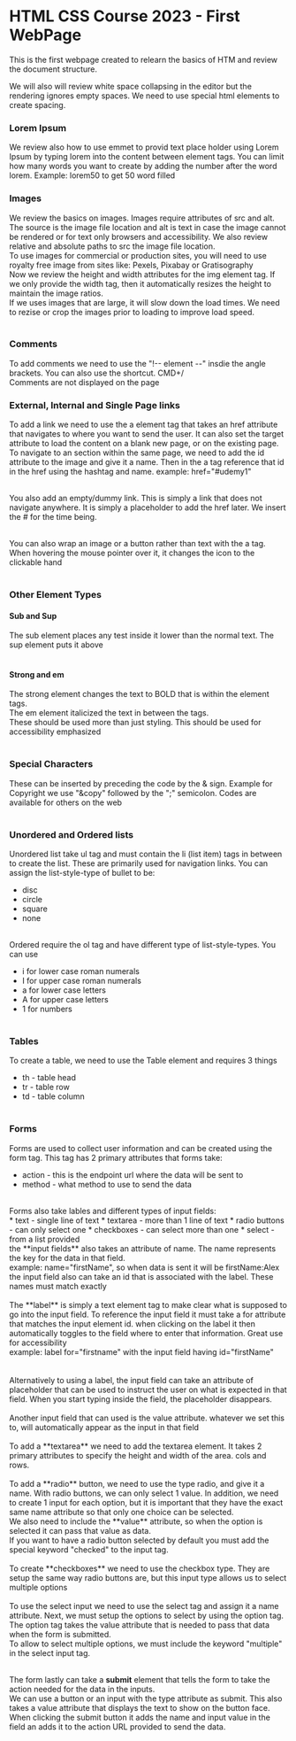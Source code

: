 # HTML CSS Course 2023 - First WebPage

This is the first webpage created to relearn the basics of HTM and review the document structure.<br/>

We will also will review white space collapsing in the editor but the rendering ignores empty spaces. We need to use special html elements to create spacing.<br>

### Lorem Ipsum
We review also how to use emmet to provid text place holder using Lorem Ipsum by typing lorem into the content between element tags. You can limit how many words you want to create by adding the number after the word lorem. Example: lorem50 to get 50 word filled <br/>

### Images
We review the basics on images. Images require attributes of src and alt. The source is the image file location and alt is text in case the image cannot be rendered or for text only browsers and accessibility. We also review relative and absolute paths to src the image file location.<br/>
To use images for commercial or production sites, you will need to use royalty free image from sites like: Pexels, Pixabay or Gratisography <br/>
Now we review the height and width attributes for the img element tag. If we only provide the width tag, then it automatically resizes the height to maintain the image ratios. <br/>
If we uses images that are large, it will slow down the load times. We need to rezise or crop the images prior to loading to improve load speed. <br/>
<br/>
### Comments
To add comments we need to use the "!-- element --" insdie the angle brackets. You can also use the shortcut. CMD+/
<br/>Comments are not displayed on the page<br/>

### External, Internal and Single Page links
To add a link we need to use the a element tag that takes an href attribute that navigates to where you want to send the user. It can also set the target attribute to load the content on a blank new page, or on the existing page.<br/>
To navigate to an section within the same page, we need to add the id attribute to the image and give it a name. Then in the a tag reference that id in the href using the hashtag and name. example: href="#udemy1"<br/><br/>

You also add an empty/dummy link. This is simply a link that does not navigate anywhere. It is simply a placeholder to add the href later. We insert the # for the time being. <br/><br/>

You can also wrap an image or a button rather than text with the a tag. When hovering the mouse pointer over it, it changes the icon to the clickable hand
<br/><br/>

### Other Element Types

#### Sub and Sup
The sub element places any test inside it lower than the normal text. The sup element puts it above
<br/><br/>

#### Strong and em
The strong element changes the text to BOLD that is within the element tags. 
<br> The em element italicized the text in between the tags.
<br/>
These should be used more than just styling. This should be used for accessibility emphasized
<br/>
<br/>
### Special Characters
These can be inserted by preceding the code by the & sign. Example for Copyright we use "&copy" followed by the ";" semicolon. Codes are available for others on the web
<br/>
<br/>
### Unordered and Ordered lists
Unordered list take ul tag and must contain the li (list item) tags in between to create the list. These are primarily used for navigation links. You can assign the list-style-type of bullet to be:
* disc
* circle
* square
* none

<br/>
Ordered require the ol tag and have different type of list-style-types. You can use

* i for lower case roman numerals
* I for upper case roman numerals
* a for lower case letters
* A for upper case letters
* 1 for numbers
<br/><br/>

### Tables
To create a table, we need to use the Table element and requires 3 things
* th - table head
* tr - table row
* td - table column
<br/><br/>

### Forms
Forms are used to collect user information and can be created using the form tag. This tag has 2 primary attributes that forms take:
<br/>
* action - this is the endpoint url where the data will be sent to
* method - what method to use to send the data
<br/>
Forms also take lables and different types of input fields:
<br/>
* text - single line of text
* textarea - more than 1 line of text
* radio buttons - can only select one
* checkboxes - can select more than one
* select - from a list provided

<br/>
the **input fields** also takes an attribute of name. The name represents the key for the data in that field. <br/> 
example: name="firstName", so when data is sent it will be firstName:Alex

<br/>
the input field also can take an id that is associated with the label. These names must match exactly
<br/>
<br/>
The **label** is simply a text element tag to make clear what is supposed to go into the input field. To reference the input field it must take a for attribute that matches the input element id. when clicking on the label it then automatically toggles to the field where to enter that information. Great use for accessibility<br/>
example: label for="firstname" with the input field having id="firstName" <br/>
<br/>
<br/>
Alternatively to using a label, the input field can take an attribute of placeholder that can be used to instruct the user on what is expected in that field. When you start typing inside the field, the placeholder disappears.
<br/>
<br/>
Another input field that can used is the value attribute. whatever we set this to, will automatically appear as the input in that field
<br/>
<br/>
To add a **textarea** we need to add the textarea element. It takes 2 primary attributes to specify the height and width of the area. cols and rows.
<br/>
<br/>
To add a **radio** button, we need to use the type radio, and give it a name. With radio buttons, we can only select 1 value. In addition, we need to create 1 input for each option, but it is important that they have the exact same name attribute so that only one choice can be selected. 
<br/> We also need to include the **value** attribute, so when the option is selected it can pass that value as data.
<br/>
If you want to  have a radio button selected by default you must add the special keyword "checked" to the input tag.
<br/>
<br/>
To create **checkboxes** we need to use the checkbox type. They are setup the same way radio buttons are, but this input type allows us to select multiple options
<br/>
<br/>
To use the select input we need to use the select tag and assign it a name attribute. Next, we must setup the options to select by using the option tag. The option tag takes the value attribute that is needed to pass that data when the form is submitted.
<br/>
To allow to select multiple options, we must include the keyword "multiple" in the select input tag.
<br/>
<br/>

The form lastly can take a **submit** element that tells the form to take the action needed for the data in the inputs. <br>
We can use a button or an input with the type attribute as submit. This also takes a value attribute that displays the text to show on the button face.
<br/>
When clicking the submit button it adds the name and input value in the field an adds it to the action URL provided to send the data.
<br/>
<br/>